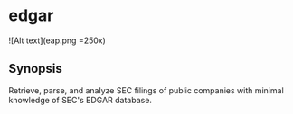 # edgar

![Alt text](eap.png =250x)

## Synopsis

Retrieve, parse, and analyze SEC filings of public companies with minimal knowledge of SEC's EDGAR database.